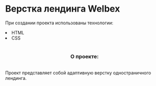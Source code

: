 # Верстка лендинга Welbex

При создании проекта использованы технологии:
<li>HTML</li>
<li>CSS</li>
<br>
<h3 align=center>О проекте:</h3>
<br>
Проект представляет собой адаптивную верстку одностраничного лендинга.
